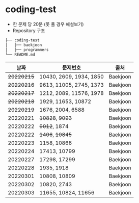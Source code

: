 # coding-test
- 한 문제 당 20분 (못 풀 경우 해설보기)
- Repository 구조
```bash
├── coding-test
│   ├── baekjoon
│   ├── programmers
└── README.md
``` 

|날짜|문제번호|출처|
|------|---|---|
|~~20220215~~|10430, 2609, 1934, 1850|Baekjoon|
|~~20220216~~|9613, 11005, 2745, 1373|Baekjoon|
|~~20220217~~|1212, 2089, 11576, 1978|Baekjoon|
|~~20220218~~|1929, 11653, 10872|Baekjoon|
|~~20220219~~|1676, 2004, 6588|Baekjoon|
|20220221|~~10828~~, ~~9093~~|Baekjoon|
|20220222|~~9012~~, 1874|Baekjoon|
|20220222|~~1406~~, ~~10845~~|Baekjoon|
|20220223|1158, 10866|Baekjoon|
|20220224|17413, 10799|Baekjoon|
|20220227|17298, 17299|Baekjoon|
|20220228|1935, 1918|Baekjoon|
|20220301|10808, 10809|Baekjoon|
|20220302|10820, 2743|Baekjoon|
|20220303|11655, 10824, 11656|Baekjoon|
